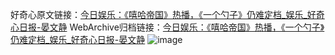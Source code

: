 好奇心原文链接：[今日娱乐：《嘻哈帝国》热播，《一个勺子》仍难定档_娱乐_好奇心日报-晏文静](https://www.qdaily.com/articles/7865.html)
WebArchive归档链接：[今日娱乐：《嘻哈帝国》热播，《一个勺子》仍难定档_娱乐_好奇心日报-晏文静](http://web.archive.org/web/20190623173008/https://www.qdaily.com/articles/7865.html)
![image](http://ww3.sinaimg.cn/large/007d5XDply1g3wk38gcfij30u02pae81)